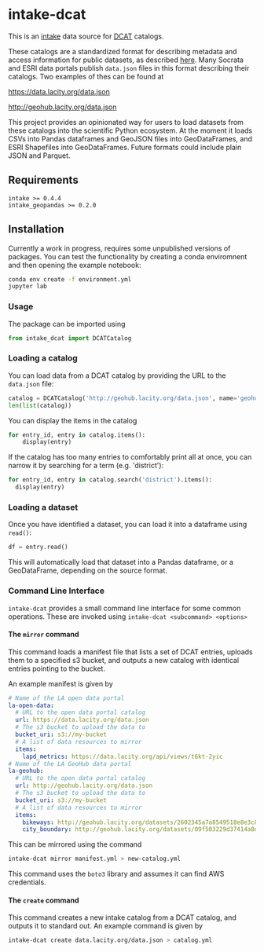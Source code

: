 # intake-dcat

This is an [intake](https://intake.readthedocs.io/en/latest)
data source for [DCAT](https://www.w3.org/TR/vocab-dcat) catalogs.

These catalogs are a standardized format for describing metadata and access information
for public datasets, as described [here](https://project-open-data.cio.gov/v1.1/schema).
Many Socrata and ESRI data portals publish `data.json` files in this format describing their catalogs.
Two examples of thes can be found at

https://data.lacity.org/data.json

http://geohub.lacity.org/data.json

This project provides an opinionated way for users to load datasets from these catalogs into the scientific Python ecosystem.
At the moment it loads CSVs into Pandas dataframes and GeoJSON files into GeoDataFrames, and ESRI Shapefiles into GeoDataFrames.
Future formats could include plain JSON and Parquet.

## Requirements
```
intake >= 0.4.4
intake_geopandas >= 0.2.0
```
## Installation

Currently a work in progress, requires some unpublished versions of packages.
You can test the functionality by creating a conda enviromnent and then opening the example notebook:
```bash
conda env create -f environment.yml
jupyter lab
```

### Usage

The package can be imported using
```python
from intake_dcat import DCATCatalog
```

### Loading a catalog

You can load data from a DCAT catalog by providing the URL to the `data.json` file:
```python
catalog = DCATCatalog('http://geohub.lacity.org/data.json', name='geohub')
len(list(catalog))
```

You can display the items in the catalog
```python
for entry_id, entry in catalog.items():
    display(entry)
```

If the catalog has too many entries to comfortably print all at once,
you can narrow it by searching for a term (e.g. 'district'):
```python
for entry_id, entry in catalog.search('district').items():
  display(entry)
```

### Loading a dataset
Once you have identified a dataset, you can load it into a dataframe using `read()`:

```python
df = entry.read()
```

This will automatically load that dataset into a Pandas dataframe, or a GeoDataFrame, depending on the source format.

### Command Line Interface

`intake-dcat` provides a small command line interface for some common operations.
These are invoked using `intake-dcat <subcommand> <options>`

#### The `mirror` command

This command loads a manifest file that lists a set of DCAT entries,
uploads them to a specified s3 bucket, and outputs a new catalog with identical entries
pointing to the bucket.

An example manifest is given by
```yml
# Name of the LA open data portal
la-open-data:
  # URL to the open data portal catalog
  url: https://data.lacity.org/data.json
  # The s3 bucket to upload the data to
  bucket_uri: s3://my-bucket
  # A list of data resources to mirror
  items:
    lapd_metrics: https://data.lacity.org/api/views/t6kt-2yic
# Name of the LA GeoHub data portal
la-geohub:
  # URL to the open data portal catalog
  url: http://geohub.lacity.org/data.json
  # The s3 bucket to upload the data to
  bucket_uri: s3://my-bucket
  # A list of data resources to mirror
  items:
    bikeways: http://geohub.lacity.org/datasets/2602345a7a8549518e8e3c873368c1d9_0 
    city_boundary: http://geohub.lacity.org/datasets/09f503229d37414a8e67a7b6ceb9ec43_7
```

This can be mirrored using the command

```bash
intake-dcat mirror manifest.yml > new-catalog.yml
```

This command uses the `boto3` library and assumes it can find AWS credentials.

#### The `create` command

This command creates a new intake catalog from a DCAT catalog, and outputs it to standard out.
An example command is given by

```bash
intake-dcat create data.lacity.org/data.json > catalog.yml
```
